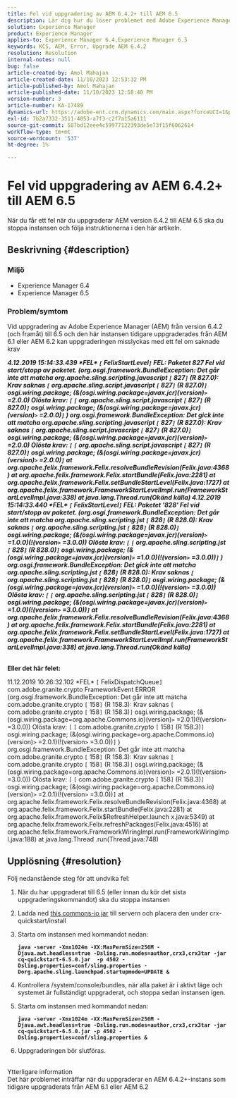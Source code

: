 ```yaml
---
title: Fel vid uppgradering av AEM 6.4.2+ till AEM 6.5
description: Lär dig hur du löser problemet med Adobe Experience Manager där ett fel inträffar när du uppgraderar AEM version 6.4.2 till 6.5.
solution: Experience Manager
product: Experience Manager
applies-to: Experience Manager 6.4,Experience Manager 6.5
keywords: KCS, AEM, Error, Upgrade AEM 6.4.2
resolution: Resolution
internal-notes: null
bug: false
article-created-by: Amol Mahajan
article-created-date: 11/10/2023 12:53:32 PM
article-published-by: Amol Mahajan
article-published-date: 11/10/2023 12:58:40 PM
version-number: 3
article-number: KA-17489
dynamics-url: https://adobe-ent.crm.dynamics.com/main.aspx?forceUCI=1&pagetype=entityrecord&etn=knowledgearticle&id=b6cbe324-c87f-ee11-8179-6045bd006b25
exl-id: 7b2a7332-3511-4053-a7f3-c2f7a15a6111
source-git-commit: 587bd12eee4c59977122393de5e73f15f6062614
workflow-type: tm+mt
source-wordcount: '537'
ht-degree: 1%

---
```


# Fel vid uppgradering av AEM 6.4.2+ till AEM 6.5


När du får ett fel när du uppgraderar AEM version 6.4.2 till AEM 6.5 ska du stoppa instansen och följa instruktionerna i den här artikeln.

## Beskrivning {#description}


### <b>Miljö</b>

- Experience Manager 6.4
- Experience Manager 6.5


### <b>Problem/symtom</b>

Vid uppgradering av Adobe Experience Manager (AEM) från version 6.4.2 (och framåt) till 6.5 och den här instansen tidigare uppgraderades från AEM 6.1 eller AEM 6.2 kan uppgraderingen misslyckas med ett fel om saknade krav

<b>*4.12.2019 15:14:33.439 \*FEL\* `[` FelixStartLevel`]`  FEL: Paketet 827 Fel vid start/stopp av paketet. (org.osgi.framework.BundleException: Det går inte att matcha org.apache.sling.scripting.javascript `[` 827`]` (R 827.0): Krav saknas `[` org.apache.sling.script.javascript `[` 827`]` (R 827.0)`]`  osgi.wiring.package; (&amp;(osgi.wiring.package=javax.jcr)(version)`>` =2.0.0) Olösta krav: `[` `[` org.apache.sling.script.javascript `[` 827`]` (R 827.0)`]`  osgi.wiring.package; (&amp;(osgi.wiring.package=javax.jcr)(version)`>` =2.0.0)`]` )*
*org.osgi.framework.BundleException: Det gick inte att matcha org.apache.sling.scripting.javascript `[` 827`]` (R 827.0): Krav saknas `[` org.apache.sling.script.javascript `[` 827`]` (R 827.0)`]`  osgi.wiring.package; (&amp;(osgi.wiring.package=javax.jcr)(version)`>` =2.0.0) Olösta krav: `[` `[` org.apache.sling.script.javascript `[` 827`]` (R 827.0)`]`  osgi.wiring.package; (&amp;(osgi.wiring.package=javax.jcr)(version)`>` =2.0.0)`]`*
*at org.apache.felix.framework.Felix.resolveBundleRevision(Felix.java:4368)*
*at org.apache.felix.framework.Felix.startBundle(Felix.java:2281)*
*at org.apache.felix.framework.Felix.setBundleStartLevel(Felix.java:1727)*
*at org.apache.felix.framework.FrameworkStartLevelImpl.run(FrameworkStartLevelImpl.java:338)*
*at java.lang.Thread.run(Okänd källa)*
*4.12.2019 15:14:33.440 \*FEL\* `[` FelixStartLevel`]`  FEL: Paketet &#39;828&#39; Fel vid start/stopp av paketet. (org.osgi.framework.BundleException: Det går inte att matcha org.apache.sling.scripting.jst `[` 828`]` (R 828.0): Krav saknas `[` org.apache.sling.scripting.jst `[` 828`]` (R 828.0)`]`  osgi.wiring.package; (&amp;(osgi.wiring.package=javax.jcr)(version)`>` =1.0.0)(!(version`>` =3.0.0)) Olösta krav: `[` `[` org.apache.sling.scripting.jst `[` 828`]` (R 828.0)`]`  osgi.wiring.package; (&amp;(osgi.wiring.package=javax.jcr)(version)`>` =1.0.0)(!(version`>` =3.0.0))`]` )*
*org.osgi.framework.BundleException: Det gick inte att matcha org.apache.sling.scripting.jst `[` 828`]` (R 828.0): Krav saknas `[` org.apache.sling.scripting.jst `[` 828`]` (R 828.0)`]`  osgi.wiring.package; (&amp;(osgi.wiring.package=javax.jcr)(version)`>` =1.0.0)(!(version`>` =3.0.0)) Olösta krav: `[` `[` org.apache.sling.scripting.jst `[` 828`]` (R 828.0)`]`  osgi.wiring.package; (&amp;(osgi.wiring.package=javax.jcr)(version)`>` =1.0.0)(!(version`>` =3.0.0))`]`*
*at org.apache.felix.framework.Felix.resolveBundleRevision(Felix.java:4368)*
*at org.apache.felix.framework.Felix.startBundle(Felix.java:2281)*
*at org.apache.felix.framework.Felix.setBundleStartLevel(Felix.java:1727)*
*at org.apache.felix.framework.FrameworkStartLevelImpl.run(FrameworkStartLevelImpl.java:338)*
*at java.lang.Thread.run(Okänd källa)*

<br>Eller det här felet:</b>

11.12.2019 10:26:32.102 \*FEL\* `[` FelixDispatchQueue`]`  com.adobe.granite.crypto FrameworkEvent ERROR (org.osgi.framework.BundleException: Det går inte att matcha com.adobe.granite.crypto `[` 158`]` (R 158.3): Krav saknas `[` com.adobe.granite.crypto `[` 158`]` (R 158.3)`]`  osgi.wiring.package; (&amp;(osgi.wiring.package=org.apache.Commons.io)(version)`>` =2.0.1)(!(version`>` =3.0.0)) Olösta krav: `[` `[` com.adobe.granite.crypto `[` 158`]` (R 158.3)`]`  osgi.wiring.package; (&amp;(osgi.wiring.package=org.apache.Commons.io)(version)`>` =2.0.1)(!(version`>` =3.0.0))`]` ) org.osgi.framework.BundleException: Det går inte att matcha com.adobe.granite.crypto `[` 158`]` (R 158.3): Krav saknas `[` com.adobe.granite.crypto `[` 158`]` (R 158.3)`]`  osgi.wiring.package; (&amp;(osgi.wiring.package=org.apache.Commons.io)(version)`>` =2.0.1)(!(version`>` =3.0.0)) Olösta krav: `[` `[` com.adobe.granite.crypto `[` 158`]` (R 158.3)`]`  osgi.wiring.package; (&amp;(osgi.wiring.package=org.apache.Commons.io)(version)`>` =2.0.1)(!(version`>` =3.0.0))`]`
at org.apache.felix.framework.Felix.resolveBundleRevision(Felix.java:4368) at org.apache.felix.framework.Felix.startBundle(Felix.java:2281) at org.apache.felix.framework.Felix$RefreshHelper.launch x.java:5349) at org.apache.felix.framework.Felix.refreshPackages(Felix.java:4516) at org.apache.felix.framework.FrameworkWiringImpl.run(FrameworkWiringImpl.java:188) at java.lang.Thread .run(Thread.java:748)


## Upplösning {#resolution}

Följ nedanstående steg för att undvika fel:
1. När du har uppgraderat till 6.5 (eller innan du kör det sista uppgraderingskommandot) ska du stoppa instansen
2. Ladda ned [this commons-io jar](https://repo1.maven.org/maven2/commons-io/commons-io/2.6/commons-io-2.6.jar) till servern och placera den under crx-quickstart/install
3. Starta om instansen med kommandot nedan:

   <b>`java -server -Xmx1024m -XX:MaxPermSize=256M -Djava.awt.headless=true -Dsling.run.modes=author,crx3,crx3tar -jar cq-quickstart-6.5.0.jar  -p 4502 -Dsling.properties=conf/sling.properties -Dorg.apache.sling.launchpad.startupmode=UPDATE &`</b>
4. Kontrollera /system/console/bundles, när alla paket är i aktivt läge och systemet är fullständigt uppgraderat, och stoppa sedan instansen igen.
5. Starta om instansen med kommandot nedan:

   <b>`java -server -Xmx1024m -XX:MaxPermSize=256M -Djava.awt.headless=true -Dsling.run.modes=author,crx3,crx3tar -jar cq-quickstart-6.5.0.jar -p 4502 -Dsling.properties=conf/sling.properties &`</b>
6. Uppgraderingen bör slutföras.

<br>Ytterligare information<br>
Det här problemet inträffar när du uppgraderar en AEM 6.4.2+-instans som tidigare uppgraderats från AEM 6.1 eller AEM 6.2
